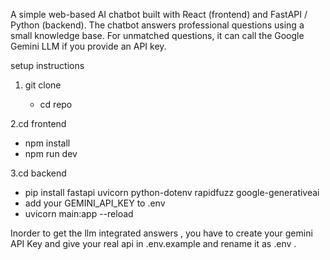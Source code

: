 A simple web-based AI chatbot built with React (frontend) and FastAPI / Python (backend).
The chatbot answers professional questions using a small knowledge base. For unmatched questions, it can call the Google Gemini LLM if you provide an API key.

setup instructions 

1. git clone <github repo>
   - cd repo

2.cd frontend
   - npm install
   - npm run dev

3.cd backend
   - pip install fastapi uvicorn python-dotenv rapidfuzz google-generativeai
   - add your GEMINI_API_KEY to .env
   - uvicorn main:app --reload

Inorder to get the llm integrated answers , you have to create your gemini API Key and give your real api in .env.example and rename it as .env .
